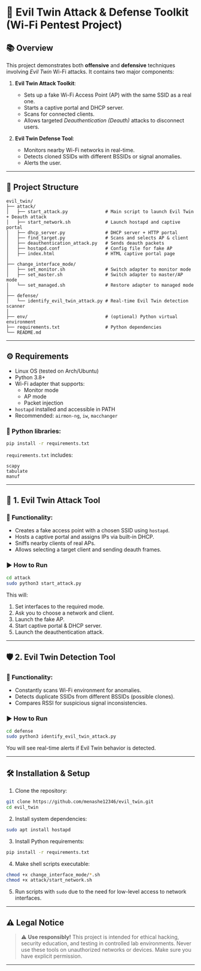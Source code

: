 # 🔐 Evil Twin Attack & Defense Toolkit (Wi-Fi Pentest Project)

## 📚 Overview

This project demonstrates both **offensive** and **defensive** techniques involving *Evil Twin* Wi-Fi attacks. It contains two major components:

1. **Evil Twin Attack Toolkit**:
   - Sets up a fake Wi-Fi Access Point (AP) with the same SSID as a real one.
   - Starts a captive portal and DHCP server.
   - Scans for connected clients.
   - Allows targeted *Deauthentication (Deauth)* attacks to disconnect users.

2. **Evil Twin Defense Tool**:
   - Monitors nearby Wi-Fi networks in real-time.
   - Detects cloned SSIDs with different BSSIDs or signal anomalies.
   - Alerts the user.

---

## 📁 Project Structure

```
evil_twin/
├── attack/
│   ├── start_attack.py              # Main script to launch Evil Twin + Deauth attack
│   ├── start_network.sh             # Launch hostapd and captive portal
│   ├── dhcp_server.py               # DHCP server + HTTP portal
│   ├── find_target.py               # Scans and selects AP & client
│   ├── deauthentication_attack.py   # Sends deauth packets
│   ├── hostapd.conf                 # Config file for fake AP
│   ├── index.html                   # HTML captive portal page
│
├── change_interface_mode/
│   ├── set_monitor.sh               # Switch adapter to monitor mode
│   ├── set_master.sh                # Switch adapter to master/AP mode
│   └── set_managed.sh               # Restore adapter to managed mode
│
├── defense/
│   └── identify_evil_twin_attack.py # Real-time Evil Twin detection scanner
│
├── env/                             # (optional) Python virtual environment
├── requirements.txt                 # Python dependencies
└── README.md
```

---

## ⚙️ Requirements

- Linux OS (tested on Arch/Ubuntu)
- Python 3.8+
- Wi-Fi adapter that supports:
  - Monitor mode
  - AP mode
  - Packet injection
- `hostapd` installed and accessible in PATH
- Recommended: `airmon-ng`, `iw`, `macchanger`

### 🐍 Python libraries:
```bash
pip install -r requirements.txt
```

`requirements.txt` includes:
```
scapy
tabulate
manuf
```

---

## 🧪 1. Evil Twin Attack Tool

### 🧷 Functionality:
- Creates a fake access point with a chosen SSID using `hostapd`.
- Hosts a captive portal and assigns IPs via built-in DHCP.
- Sniffs nearby clients of real APs.
- Allows selecting a target client and sending deauth frames.

### ▶️ How to Run

```bash
cd attack
sudo python3 start_attack.py
```

This will:
1. Set interfaces to the required mode.
2. Ask you to choose a network and client.
3. Launch the fake AP.
4. Start captive portal & DHCP server.
5. Launch the deauthentication attack.

---

## 🛡️ 2. Evil Twin Detection Tool

### 🧷 Functionality:
- Constantly scans Wi-Fi environment for anomalies.
- Detects duplicate SSIDs from different BSSIDs (possible clones).
- Compares RSSI for suspicious signal inconsistencies.

### ▶️ How to Run

```bash
cd defense
sudo python3 identify_evil_twin_attack.py
```

You will see real-time alerts if Evil Twin behavior is detected.

---

## 🛠️ Installation & Setup

1. Clone the repository:
```bash
git clone https://github.com/menashe12346/evil_twin.git
cd evil_twin
```

2. Install system dependencies:
```bash
sudo apt install hostapd
```

3. Install Python requirements:
```bash
pip install -r requirements.txt
```

4. Make shell scripts executable:
```bash
chmod +x change_interface_mode/*.sh
chmod +x attack/start_network.sh
```

5. Run scripts with `sudo` due to the need for low-level access to network interfaces.

---

## ⚠️ Legal Notice

> ⚠️ **Use responsibly!** This project is intended for ethical hacking, security education, and testing in controlled lab environments. Never use these tools on unauthorized networks or devices. Make sure you have explicit permission.

---